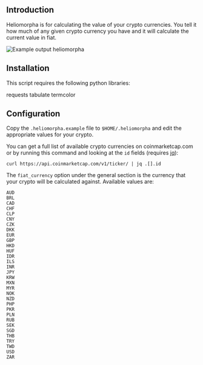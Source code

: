 ## Introduction

Heliomorpha is for calculating the value of your crypto currencies. You tell it how much of any given crypto currency you have and it will calculate the current value in fiat.

![Example output heliomorpha](https://i.imgur.com/OI4bA3r.png)

## Installation

This script requires the following python libraries:

requests
tabulate
termcolor

## Configuration

Copy the `.heliomorpha.example` file to `$HOME/.heliomorpha` and edit the appropriate values for your crypto.

You can get a full list of available crypto currencies on coinmarketcap.com or by running this command and looking at the `id` fields (requires [jq](https://stedolan.github.io/jq/)):

```
curl https://api.coinmarketcap.com/v1/ticker/ | jq .[].id
```

The `fiat_currency` option under the general section is the currency that your crypto will be calculated against. Available values are:
```
AUD
BRL
CAD
CHF
CLP
CNY
CZK
DKK
EUR
GBP
HKD
HUF
IDR
ILS
INR
JPY
KRW
MXN
MYR
NOK
NZD
PHP
PKR
PLN
RUB
SEK
SGD
THB
TRY
TWD
USD
ZAR
```
